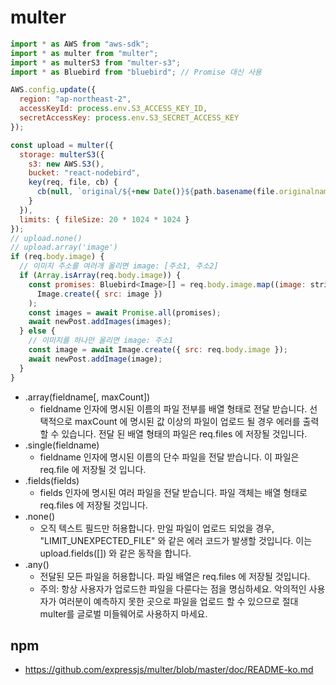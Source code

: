 # multer

```javascript
import * as AWS from "aws-sdk";
import * as multer from "multer";
import * as multerS3 from "multer-s3";
import * as Bluebird from "bluebird"; // Promise 대신 사용

AWS.config.update({
  region: "ap-northeast-2",
  accessKeyId: process.env.S3_ACCESS_KEY_ID,
  secretAccessKey: process.env.S3_SECRET_ACCESS_KEY
});

const upload = multer({
  storage: multerS3({
    s3: new AWS.S3(),
    bucket: "react-nodebird",
    key(req, file, cb) {
      cb(null, `original/${+new Date()}${path.basename(file.originalname)}`);
    }
  }),
  limits: { fileSize: 20 * 1024 * 1024 }
});
// upload.none()
// upload.array('image')
if (req.body.image) {
  // 이미지 주소를 여러개 올리면 image: [주소1, 주소2]
  if (Array.isArray(req.body.image)) {
    const promises: Bluebird<Image>[] = req.body.image.map((image: string) =>
      Image.create({ src: image })
    );
    const images = await Promise.all(promises);
    await newPost.addImages(images);
  } else {
    // 이미지를 하나만 올리면 image: 주소1
    const image = await Image.create({ src: req.body.image });
    await newPost.addImage(image);
  }
}
```

- .array(fieldname[, maxCount])
  - fieldname 인자에 명시된 이름의 파일 전부를 배열 형태로 전달 받습니다. 선택적으로 maxCount 에 명시된 값 이상의 파일이 업로드 될 경우 에러를 출력할 수 있습니다. 전달 된 배열 형태의 파일은 req.files 에 저장될 것입니다.
- .single(fieldname)
  - fieldname 인자에 명시된 이름의 단수 파일을 전달 받습니다. 이 파일은 req.file 에 저장될 것 입니다.
- .fields(fields)
  - fields 인자에 명시된 여러 파일을 전달 받습니다. 파일 객체는 배열 형태로 req.files 에 저장될 것입니다.
- .none()
  - 오직 텍스트 필드만 허용합니다. 만일 파일이 업로드 되었을 경우, "LIMIT_UNEXPECTED_FILE" 와 같은 에러 코드가 발생할 것입니다. 이는 upload.fields([]) 와 같은 동작을 합니다.
- .any()
  - 전달된 모든 파일을 허용합니다. 파일 배열은 req.files 에 저장될 것입니다.
  - 주의: 항상 사용자가 업로드한 파일을 다룬다는 점을 명심하세요. 악의적인 사용자가 여러분이 예측하지 못한 곳으로 파일을 업로드 할 수 있으므로 절대 multer를 글로벌 미들웨어로 사용하지 마세요.

## npm

- https://github.com/expressjs/multer/blob/master/doc/README-ko.md

